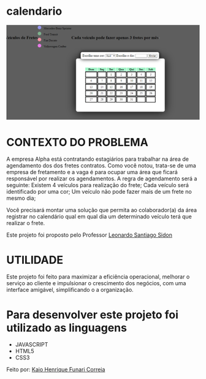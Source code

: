 # calendario

![](calendario.png)

# CONTEXTO DO PROBLEMA
 
A empresa Alpha está contratando estagiários para trabalhar na área de agendamento dos dos fretes contratos. Como você notou, trata-se de uma empresa de fretamento e a vaga é para ocupar uma área que ficará responsável por realizar os agendamentos. A regra de agendamento será a seguinte:
Existem 4 veículos para realização do frete;
Cada veículo será identificado por uma cor;
Um veículo não pode fazer mais de um frete no mesmo dia;
 
Você precisará montar uma solução que permita ao colaborador(a) da área registrar no calendário qual em qual dia um determinado veículo terá que realizar o frete.

 Este projeto foi proposto pelo Professor [Leonardo Santiago Sidon](https://github.com/LeonardoRochaMarista) 

# UTILIDADE
Este projeto foi feito para maximizar a eficiência operacional, melhorar o serviço ao cliente e impulsionar o crescimento dos negócios, com uma interface amigável, simplificando o a organização.
# Para desenvolver este projeto foi utilizado as linguagens
* JAVASCRIPT
* HTML5
* CSS3

Feito por: [Kaio Henrique Funari Correia](https://github.com/kaiohen)
